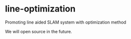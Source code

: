# line-optimization
Promoting line aided SLAM system with optimization method

We will open source in the future.
